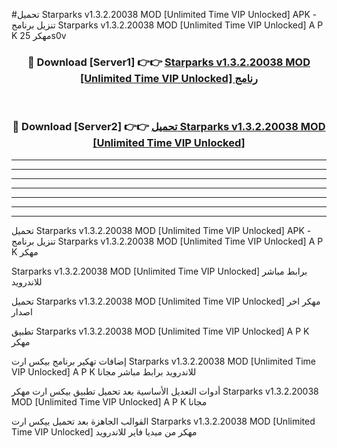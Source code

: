 #تحميل Starparks v1.3.2.20038 MOD [Unlimited Time VIP Unlocked]  APK - تنزيل برنامج Starparks v1.3.2.20038 MOD [Unlimited Time VIP Unlocked]  A P K مهكر 25s0v 



<div align="center">
<h3>🔴 Download [Server1] 👉👉 <a href="https://apkdownload10.web.app/?title=Starparks v1.3.2.20038 MOD [Unlimited Time VIP Unlocked] ">Starparks v1.3.2.20038 MOD [Unlimited Time VIP Unlocked]  رنامج</a></h3><br>

<h3>🔴 Download [Server2] 👉👉 <a href="https://apkdownload10.web.app/?title=Starparks v1.3.2.20038 MOD [Unlimited Time VIP Unlocked] ">تحميل Starparks v1.3.2.20038 MOD [Unlimited Time VIP Unlocked]  </a></h3>
</div>


----------------------------------------------------------

----------------------------------------------------------

----------------------------------------------------------

----------------------------------------------------------

----------------------------------------------------------

----------------------------------------------------------

----------------------------------------------------------

تحميل Starparks v1.3.2.20038 MOD [Unlimited Time VIP Unlocked]  APK - تنزيل برنامج Starparks v1.3.2.20038 MOD [Unlimited Time VIP Unlocked]  A P K مهكر

Starparks v1.3.2.20038 MOD [Unlimited Time VIP Unlocked]  برابط مباشر للاندرويد

تحميل Starparks v1.3.2.20038 MOD [Unlimited Time VIP Unlocked]  مهكر اخر اصدار

تطبيق Starparks v1.3.2.20038 MOD [Unlimited Time VIP Unlocked]  A P K مهكر

إضافات تهكير برنامج بيكس ارت Starparks v1.3.2.20038 MOD [Unlimited Time VIP Unlocked]  A P K للاندرويد برابط مباشر مجانا

أدوات التعديل الأساسية بعد تحميل تطبيق بيكس ارت مهكر Starparks v1.3.2.20038 MOD [Unlimited Time VIP Unlocked]  A P K مجانا

القوالب الجاهزة بعد تحميل بيكس ارت Starparks v1.3.2.20038 MOD [Unlimited Time VIP Unlocked]  مهكر من ميديا فاير للاندرويد


